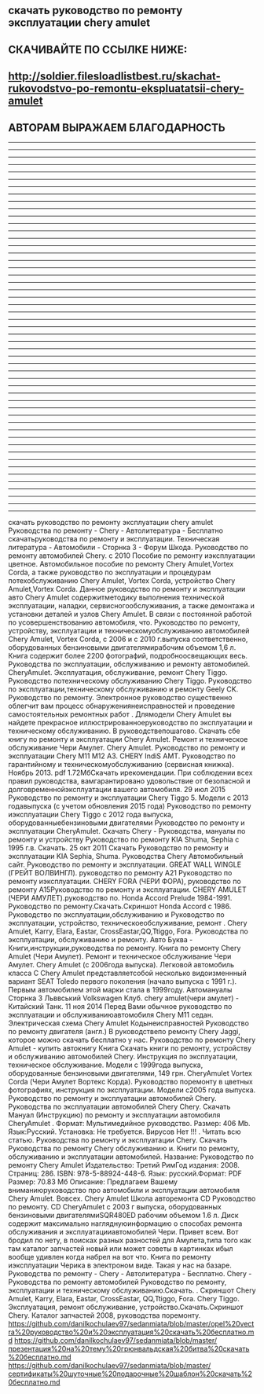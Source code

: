 скачать руководство по ремонту эксплуатации chery amulet
--------------------------------------------------
СКАЧИВАЙТЕ ПО ССЫЛКЕ НИЖЕ:
--------------------------------------------------
http://soldier.filesloadlistbest.ru/skachat-rukovodstvo-po-remontu-ekspluatatsii-chery-amulet
--------------------------------------------------
АВТОРАМ ВЫРАЖАЕМ БЛАГОДАРНОСТЬ
--------------------------------------------------
--------------------------------------------------
--------------------------------------------------
--------------------------------------------------
--------------------------------------------------
--------------------------------------------------
--------------------------------------------------
--------------------------------------------------
--------------------------------------------------
--------------------------------------------------
--------------------------------------------------
--------------------------------------------------
--------------------------------------------------
--------------------------------------------------
--------------------------------------------------
--------------------------------------------------
--------------------------------------------------
--------------------------------------------------
--------------------------------------------------
--------------------------------------------------
--------------------------------------------------
--------------------------------------------------
--------------------------------------------------
--------------------------------------------------
--------------------------------------------------
--------------------------------------------------
--------------------------------------------------
--------------------------------------------------
--------------------------------------------------
--------------------------------------------------
--------------------------------------------------
--------------------------------------------------
--------------------------------------------------
--------------------------------------------------
--------------------------------------------------
--------------------------------------------------
--------------------------------------------------
--------------------------------------------------
--------------------------------------------------
--------------------------------------------------
--------------------------------------------------
--------------------------------------------------
--------------------------------------------------
--------------------------------------------------
--------------------------------------------------
--------------------------------------------------
--------------------------------------------------
--------------------------------------------------
--------------------------------------------------
--------------------------------------------------
--------------------------------------------------
--------------------------------------------------
скачать руководство по ремонту эксплуатации chery amulet Руководства по ремонту - Chery - Автолитература - Бесплатно скачатьруководства по ремонту и эксплуатации. Техническая литература - Автомобили - Сторнка 3 - Форум Шкода. Руководство по ремонту автомобилей Chery.  с 2010 Пособие по ремонту иэксплуатации цветное. Автомобильное пособие по ремонту Chery Amulet,Vortex Corda, а также руководство по эксплуатации и процедурам потехобслуживанию Chery Amulet, Vortex Corda, устройство Chery Amulet,Vortex Corda. Данное руководство по ремонту и эксплуатации авто Chery Amulet содержитметодику выполнения технической эксплуатации, наладки, сервисногообслуживания, а также демонтажа и установки деталей и узлов Chery Amulet. В связи с постоянной работой по усовершенствованию автомобиля, что. Руководство по ремонту, устройству, эксплуатации и техническомуобслуживанию автомобилей Chery Amulet, Vortex Corda, с 2006 и с 2010 г.выпуска соответственно, оборудованных бензиновыми двигателямирабочим объемом 1,6 л. Книга содержит более 2200 фотографий, подробноосвещающих весь. Руководства по эксплуатации, обслуживанию и ремонту автомобилей. CheryAmulet. Эксплуатация, обслуживание, ремонт  Chery Tiggo. Руководство потехническому обслуживанию  Chery Tiggo. Руководство по эксплуатации,техническому обслуживанию и ремонту  Geely CK. Руководство по ремонту. Электронное руководство существенно облегчит вам процесс обнаружениянеисправностей и проведение самостоятельных ремонтных работ . Длямодели Chery Amulet вы найдете прекрасное иллюстрированноеруководство по эксплуатации и техническому обслуживанию. В руководствепошагово. Скачать сбе книгу по ремонту и эксплуатации Chery Amulet. Ремонт и техническое обслуживание Чери Амулет. Chery Amulet. Руководство по ремонту и эксплуатации Chery M11  M12  А3. CHERY IndiS AMT. Руководство по гарантийному и техническомуобслуживанию (сервисная книжка). Ноябрь 2013. pdf 1.72МбСкачать  ирекомендации. При соблюдении всех правил руководства, вамгарантировано удовольствие от безопасной и долговременнойэксплуатации вашего автомобиля. 29 июл 2015  Руководство по ремонту и эксплуатации Chery Tiggo 5. Модели с 2013 годавыпуска (с учетом обновления 2015 года)  Руководство по ремонту иэксплуатации Chery Tiggo с 2012 года выпуска, оборудованныебензиновыми двигателями  Руководство по ремонту и эксплуатации CheryAmulet. Скачать Chery - Руководства, мануалы по ремонту и устройству
Руководство по ремонту KIA Shuma, Sephia с 1995 г.в.  Скачать. 25 окт 2011  Скачать Руководство по ремонту и эксплуатации KIA Sephia, Shuma. Руководства Chery  Автомобильный сайт. Руководство по ремонту и эксплуатации. GREAT WALL WINGLE (ГРЕЙТ ВОЛВИНГЛ). руководство по ремонту A21 Руководство по ремонту иэксплуатации. CHERY FORA (ЧЕРИ ФОРА), руководство по ремонту A15Руководство по ремонту и эксплуатации. CHERY AMULET (ЧЕРИ АМУЛЕТ).руководство по. Honda Accord Prelude 1984-1991. Руководство по ремонту.Скачать.Cкриншот Honda Accord с 1986. Руководство по эксплуатации,обслуживанию и  Руководство по эксплуатации, устройство, техническоеобслуживание, ремонт . Chery Amulet, Karry, Elara, Eastar, CrossEastar,QQ,Ttiggo, Fora. Руководства по эксплуатации, обслуживанию и ремонту. Авто Буква - Книги,инструкции,руководства по ремонту. Книга по ремонту Chery Amulet (Чери Амулет). Ремонт и техническое обслуживание Чери Амулет. Chery Amulet (с 2006года выпуска). Легковой автомобиль класса C Chery Amulet представляетсобой несколько видоизменнный вариант SEAT Toledo первого поколения (начало выпуска с 1991 г.). Первым автомобилем этой марки стала в 1999году. Автомануалы Сторнка 3  Льввський Volkswagen Клуб. chery amulet(чери амулет) - Китайский Танк. 11 ноя 2014  Перед Вами обычное руководство по эксплуатации и обслуживаниюавтомобиля Chery M11 седан.  Электрическая схема Chery Amulet Кодынеисправностей Руководство по ремонту двигателя (англ.)  В руководствепо ремонту Chery Jaggi, которое можно скачать бесплатно у нас. Руководство по ремонту Chery Amulet - купить автокнигу Книга
Скачать книги по ремонту, устройству и обслуживанию автомобилей Chery. Инструкция по эксплуатации, техническое обслуживание. Модели с 1999года выпуска, оборудованные бензиновыми двигателями, 149 грн. CheryAmulet  Vortex Corda (Чери Амулет  Вортекс Корда). Руководство поремонту в цветных фотографиях, инструкция по эксплуатации. Модели с2005 года выпуска. Руководство по ремонту и эксплуатации автомобилей Chery. Руководства по эксплуатации автомобилей Chery  Chery. Скачать Мануал (Инструкцию) по ремонту и эксплуатации автомобиля CheryAmulet . Формат: Мультимедийное руководство. Размер: 406 Mb. Язык:Русский. Установка: Не требуется. Вирусов Нет !!! . Читать всю статью. Руководства по ремонту и эксплуатации Chery. Скачать Руководства по ремонту Chery обслуживанию и. Книги по ремонту, обслуживанию и эксплуатации автомобилей. Название: Руководство по ремонту Chery Amulet Издательство: Третий РимГод издания: 2008. Страниц: 286. ISBN: 978-5-88924-448-6. Язык: русский.Формат: PDF Размер: 70.83 Mб Описание: Предлагаем Вашему вниманиюруководство про автомобили и эксплуатации автомобиля Chery Amulet. Вовсех. Chery Amulet Школа авторемонта CD Руководство по ремонту. CD CheryAmulet с 2003 г выпуска, оборудованных бензиновыми двигателямиSQR480ED рабочим объемом 1.6 л. Диск содержит максимально нагляднуюинформацию о способах ремонта обслуживания и эксплуатацииавтомобилей Чери. Привет всем. Вот бродил по нету, в поисках разных разностей для Амулета,типа того как там каталог запчастей новый или может советы в картинках ибыл вообще удивлен когда набрел на вот что. Книга по ремонту иэксплуатации Черика в электроном виде. Такая у нас на базаре. Руководства по ремонту - Chery - Автолитература - Бесплатно. Chery - Руководства по ремонту автомобилей
Руководство по ремонту, эксплуатации и техническому обслуживанию.Скачать. . Cкриншот Chery Amulet, Karry, Elara, Eastar, CrossEastar, QQ,Ttiggo, Fora.  Chery Tiggo. Эксплуатация, ремонт обслуживание, устройство.Скачать.Cкриншот Chery. Каталог запчастей 2008, руководства поремонту.
https://github.com/danilkochulaev97/sedanmiata/blob/master/opel%20vectra%20руководство%20и%20эксплуатация%20скачать%20бесплатно.md
https://github.com/danilkochulaev97/sedanmiata/blob/master/презентация%20на%20тему%20грюнвальдская%20битва%20скачать%20бесплатно.md
https://github.com/danilkochulaev97/sedanmiata/blob/master/сертификаты%20шуточные%20подарочные%20шаблон%20скачать%20бесплатно.md